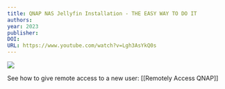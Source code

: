 ```yaml
---
title: QNAP NAS Jellyfin Installation - THE EASY WAY TO DO IT
authors: 
year: 2023
publisher: 
DOI: 
URL: https://www.youtube.com/watch?v=Lgh3AsYkQ0s
---
```

![](https://www.youtube.com/watch?v=Lgh3AsYkQ0s)

See how to give remote access to a new user: [[Remotely Access QNAP]]